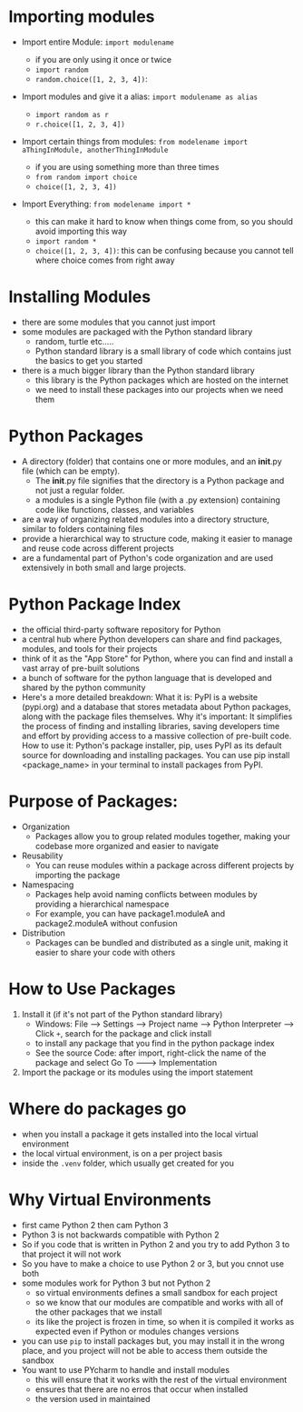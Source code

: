 # Importing modules
- Import entire Module: `import modulename`
    - if you are only using it once or twice
    - `import random`
    - `random.choice([1, 2, 3, 4])`:
- Import modules and give it a alias: `import modulename as alias`
    - `import random as r`
    - `r.choice([1, 2, 3, 4])`
- Import certain things from modules: `from modelename import aThingInModule, anotherThingInModule`
    - if you are using something more than three times
    - `from random import choice`
    - `choice([1, 2, 3, 4])`

- Import Everything: `from modelename import *`
    - this can make it hard to know when things come from, so you should avoid importing this way
    - `import random *`
    - `choice([1, 2, 3, 4])`: this can be confusing because you cannot tell where choice comes from right away

# Installing Modules
- there are some modules that you cannot just import
- some modules are packaged with the Python standard library
    - random, turtle etc.....
    - Python standard library is a small library of code which contains just the basics to get you started
- there is a much bigger library than the Python standard library
    - this library is the Python packages which are hosted on the internet
    - we need to install these packages into our projects when we need them


# Python Packages
- A directory (folder) that contains one or more modules, and an __init__.py file (which can be empty). 
  - The __init__.py file signifies that the directory is a Python package and not just a regular folder. 
  - a modules is a single Python file (with a .py extension) containing code like functions, classes, and variables
- are a way of organizing related modules into a directory structure, similar to folders containing files
- provide a hierarchical way to structure code, making it easier to manage and reuse code across different projects
- are a fundamental part of Python's code organization and are used extensively in both small and large projects. 

# Python Package Index
- the official third-party software repository for Python
- a central hub where Python developers can share and find packages, modules, and tools for their projects
- think of it as the "App Store" for Python, where you can find and install a vast array of pre-built solutions
- a bunch of software for the python language that is developed and shared by the python community 
- Here's a more detailed breakdown:
What it is:
PyPI is a website (pypi.org) and a database that stores metadata about Python packages, along with the package files themselves. 
Why it's important:
It simplifies the process of finding and installing libraries, saving developers time and effort by providing access to a massive collection of pre-built code. 
How to use it:
Python's package installer, pip, uses PyPI as its default source for downloading and installing packages. You can use pip install <package_name> in your terminal to install packages from PyPI. 


# Purpose of Packages:
- Organization
    - Packages allow you to group related modules together, making your codebase more organized and easier to navigate 
- Reusability
  - You can reuse modules within a package across different projects by importing the package
- Namespacing
  - Packages help avoid naming conflicts between modules by providing a hierarchical namespace
  - For example, you can have package1.moduleA and package2.moduleA without confusion
- Distribution
  - Packages can be bundled and distributed as a single unit, making it easier to share your code with others

# How to Use Packages
1. Install it (if it's not part of the Python standard library)
   - Windows: File --> Settings --> Project name --> Python Interpreter --> Click `+`, search for the package and click install
   - to install any package that you find in the python package index
   - See the source Code: after import, right-click the name of the package and select Go To ---> Implementation
2. Import the package or its modules using the import statement


# Where do packages go
- when you install a package it gets installed into the local virtual environment
- the local virtual environment, is on a per project basis
- inside the `.venv` folder, which usually get created for you

# Why Virtual Environments
- first came Python 2 then cam Python 3
- Python 3 is not backwards compatible with Python 2
- So if you code that is written in Python 2 and you try to add Python 3 to that project it will not work
- So you have to make a choice to use Python 2 or 3, but you cnnot use both
- some modules work for Python 3 but not Python 2
    - so virtual environments defines a small sandbox for each project
    - so we know that our modules are compatible and works with all of the other packages that we install
    - its like the project is frozen in time, so when it is compiled it works as expected even if Python or modules changes versions
- you can use `pip` to install packages but, you may install it in the wrong place, and you project will not be able to access them outside the sandbox
- You want to use PYcharm to handle and install modules
    - this will ensure that it works with the rest of the virtual environment
    - ensures that there are no erros that occur when installed
    - the version used in maintained